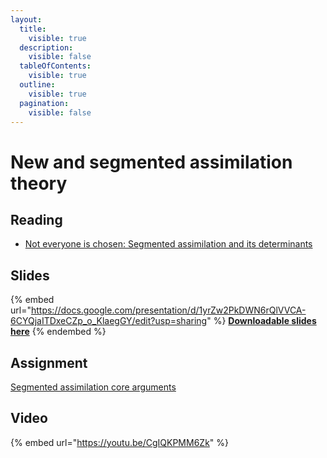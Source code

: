 ```yaml
---
layout:
  title:
    visible: true
  description:
    visible: false
  tableOfContents:
    visible: true
  outline:
    visible: true
  pagination:
    visible: false
---
```


# New and segmented assimilation theory

## Reading

* [Not everyone is chosen: Segmented assimilation and its determinants](https://drive.google.com/file/d/1qK6sIWiYsBxktfzg5FKCEXYTBkFNZtqc/view?usp=sharing)

## Slides

{% embed url="https://docs.google.com/presentation/d/1yrZw2PkDWN6rQlVVCA-6CYQjaITDxeCZp_o_KlaegGY/edit?usp=sharing" %}
[**Downloadable slides here**](https://docs.google.com/presentation/d/1yrZw2PkDWN6rQlVVCA-6CYQjaITDxeCZp\_o\_KlaegGY/edit?usp=sharing)
{% endembed %}

## Assignment

[Segmented assimilation core arguments](https://docs.google.com/document/d/1gLiXUgEzqQVrqnjY5LkJUzOKu9RgmHZn4wJV8Wzo\_Wo/edit?usp=sharing)

## Video

{% embed url="https://youtu.be/CgIQKPMM6Zk" %}
